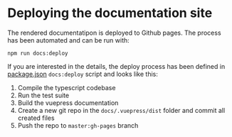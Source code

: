 # Deploying the documentation site

The rendered documentatipon is deployed to Github pages.
The process has been automated and can be run with:

    npm run docs:deploy

If you are interested in the details, the deploy process has been defined in
[package.json](./../../../package.json) `docs:deploy` script and looks like this:

1. Compile the typescript codebase
2. Run the test suite
3. Build the vuepress documentation
4. Create a new git repo in the `docs/.vuepress/dist` folder and commit all created files
5. Push the repo to `master:gh-pages` branch
